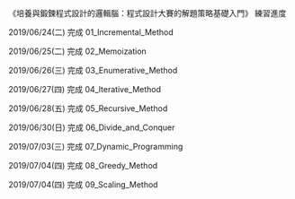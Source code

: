 《培養與鍛鍊程式設計的邏輯腦：程式設計大賽的解題策略基礎入門》
練習進度


2019/06/24(二) 完成 01_Incremental_Method


2019/06/25(二) 完成 02_Memoization


2019/06/26(三) 完成 03_Enumerative_Method


2019/06/27(四) 完成 04_Iterative_Method


2019/06/28(五) 完成 05_Recursive_Method


2019/06/30(日) 完成 06_Divide_and_Conquer


2019/07/03(三) 完成 07_Dynamic_Programming


2019/07/04(四) 完成 08_Greedy_Method


2019/07/04(四) 完成 09_Scaling_Method
